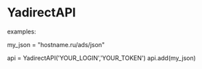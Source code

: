 # YadirectAPI

examples:

my_json = "hostname.ru/ads/json"

api = YadirectAPI('YOUR_LOGIN','YOUR_TOKEN')
api.add(my_json)